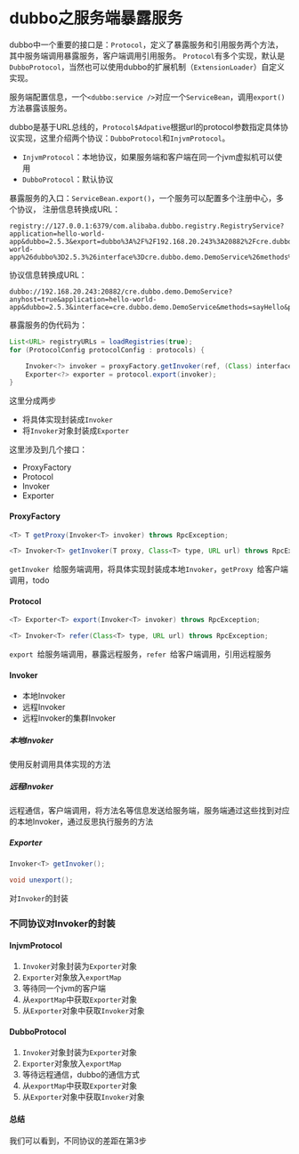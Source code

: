 # dubbo之服务端暴露服务
dubbo中一个重要的接口是：`Protocol`，定义了暴露服务和引用服务两个方法，其中服务端调用暴露服务，客户端调用引用服务。
`Protocol`有多个实现，默认是`DubboProtocol`，当然也可以使用dubbo的扩展机制（`ExtensionLoader`）自定义实现。

服务端配置信息，一个`<dubbo:service />`对应一个`ServiceBean`，调用`export()`方法暴露该服务。

dubbo是基于URL总线的，`Protocol$Adpative`根据url的protocol参数指定具体协议实现，这里介绍两个协议：`DubboProtocol`和`InjvmProtocol`。

* `InjvmProtocol`：本地协议，如果服务端和客户端在同一个jvm虚拟机可以使用
* `DubboProtocol`：默认协议

暴露服务的入口：`ServiceBean.export()`，一个服务可以配置多个注册中心，多个协议，
注册信息转换成URL：
```
registry://127.0.0.1:6379/com.alibaba.dubbo.registry.RegistryService?application=hello-world-app&dubbo=2.5.3&export=dubbo%3A%2F%2F192.168.20.243%3A20882%2Fcre.dubbo.demo.DemoService%3Fanyhost%3Dtrue%26application%3Dhello-world-app%26dubbo%3D2.5.3%26interface%3Dcre.dubbo.demo.DemoService%26methods%3DsayHello%26pid%3D75489%26proxy%3Djdk%26side%3Dprovider%26timestamp%3D1487209440579&pid=75489&registry=redis&timestamp=1487209440499
```
协议信息转换成URL：

```
dubbo://192.168.20.243:20882/cre.dubbo.demo.DemoService?anyhost=true&application=hello-world-app&dubbo=2.5.3&interface=cre.dubbo.demo.DemoService&methods=sayHello&pid=40636&proxy=jdk&side=provider&timestamp=1487323119105
```
暴露服务的伪代码为：

```java
List<URL> registryURLs = loadRegistries(true);
for (ProtocolConfig protocolConfig : protocols) {

	Invoker<?> invoker = proxyFactory.getInvoker(ref, (Class) interfaceClass, registryURL.addParameterAndEncoded(Constants.EXPORT_KEY, url.toFullString()));
    Exporter<?> exporter = protocol.export(invoker);
}
```
这里分成两步

* 将具体实现封装成`Invoker`
* 将`Invoker`对象封装成`Exporter`

这里涉及到几个接口：

* ProxyFactory
* Protocol
* Invoker
* Exporter

#### ProxyFactory
```java
<T> T getProxy(Invoker<T> invoker) throws RpcException;

<T> Invoker<T> getInvoker(T proxy, Class<T> type, URL url) throws RpcException;
```
`getInvoker `给服务端调用，将具体实现封装成本地`Invoker`，`getProxy `给客户端调用，todo
#### Protocol
```java
<T> Exporter<T> export(Invoker<T> invoker) throws RpcException;

<T> Invoker<T> refer(Class<T> type, URL url) throws RpcException;
```
`export `给服务端调用，暴露远程服务，`refer `给客户端调用，引用远程服务
#### Invoker

* 本地Invoker
* 远程Invoker
* 远程Invoker的集群Invoker


##### 本地Invoker
使用反射调用具体实现的方法
##### 远程Invoker
远程通信，客户端调用，将方法名等信息发送给服务端，服务端通过这些找到对应的本地Invoker，通过反思执行服务的方法
##### Exporter
```java
Invoker<T> getInvoker();

void unexport();
```
对`Invoker`的封装

### 不同协议对Invoker的封装
#### InjvmProtocol

1. `Invoker`对象封装为`Exporter`对象
2. `Exporter`对象放入`exportMap`
3. 等待同一个jvm的客户端
4. 从`exportMap`中获取`Exporter`对象
5. 从`Exporter`对象中获取`Invoker`对象


#### DubboProtocol

1. `Invoker`对象封装为`Exporter`对象
2. `Exporter`对象放入`exportMap`
3. 等待远程通信，dubbo的通信方式
4. 从`exportMap`中获取`Exporter`对象
5. 从`Exporter`对象中获取`Invoker`对象

#### 总结
我们可以看到，不同协议的差距在第3步